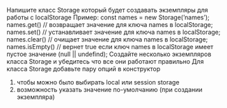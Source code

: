Напишите класс Storage который будет создавать экземпляры для работы с localStorage
    Пример:
    const names = new Storage(’names’);
    names.get() // возвращает значение для ключа names в localStorage;
    names.set() // устанавливает значение для ключа names в localStorage;
    names.clear() // очищает значение для ключа names в localStorage;
    names.isEmpty() // вернет true если ключ names в localStorage имеет пустое значение (null || undefind);
Создайте несколько экземпляров класса Storage и убедитесь что все они работают правильно
Для класса Storage добавьте пару опций в конструктор
1. чтобы можно было выбирать local или session storage
2. возможность указать значение по-умолчанию (при создании экземпляра)